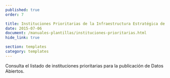 ```yaml
---
published: true
order: 7

title: Instituciones Prioritarias de la Infraestructura Estratégica de Datos Abiertos
date: 2015-07-06
document: /manuales-plantillas/instituciones-prioritarias.html
hide_link: true

section: templates
category: templates
---
```


Consulta el listado de instituciones prioritarias para la publicación de Datos Abiertos.

